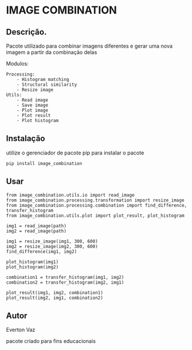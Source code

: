 # IMAGE COMBINATION  
## Descrição.
Pacote utilizado para combinar imagens diferentes e gerar uma nova imagem a partir da combinação delas

Modulos:  
    
    Processing:
        - Histogram matching
        - Structural similarity
        - Resize image
    Utils:
        - Read image
        - Save image
        - Plot image
        - Plot result
        - Plot histogram

## Instalação
utilize o gerenciador de pacote pip para instalar o pacote

```
pip install image_combination
```

## Usar
```
from image_combination.utils.io import read_image
from image_combination.processing.transformation import resize_image
from image_combination.processing.combination import find_difference, transfer_histogram
from image_combination.utils.plot import plot_result, plot_histogram

img1 = read_image(path)
img2 = read_image(path)

img1 = resize_image(img1, 300, 600)
img2 = resize_image(img2, 300, 600)
find_difference(img1, img2)

plot_histogram(img1)
plot_histogram(img2)

combination1 = transfer_histogram(img1, img2)
combination2 = transfer_histogram(img2, img1)

plot_result(img1, img2, combination1)
plot_result(img2, img1, combination2)
```

## Autor
Everton Vaz

pacote criado para fins educacionais 

